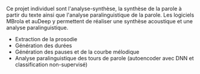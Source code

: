 Ce projet individuel sont l'analyse-synthèse, la synthèse de la parole à partir du texte ainsi que l'analyse paralinguistique de la parole.
Les logiciels MBrola et auDeep y permettent de réaliser une synthèse acoustique et une analyse paralinguistique. 

- Extraction de la prosodie
- Génération des durées
- Génération des pauses et de la courbe mélodique
- Analyse paralinguistique des tours de parole (autoencoder avec DNN et classification non-supervisé)
